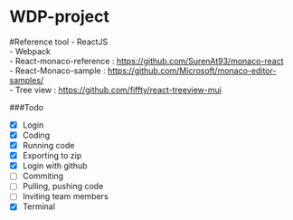 ﻿# WDP-project

#Reference tool
    - ReactJS<br/>
    - Webpack<br/>
    - React-monaco-reference : https://github.com/SurenAt93/monaco-react<br/>
    - React-Monaco-sample : https://github.com/Microsoft/monaco-editor-samples/<br/>
    - Tree view : https://github.com/fiffty/react-treeview-mui

###Todo

- [x] Login
- [x] Coding
- [x] Running code
- [x] Exporting to zip
- [x] Login with github
- [ ] Commiting
- [ ] Pulling, pushing code
- [ ] Inviting team members
- [x] Terminal
